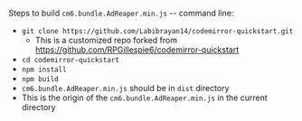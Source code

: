 Steps to build `cm6.bundle.AdReaper.min.js` -- command line:

- `git clone https://github.com/Labibrayan14/codemirror-quickstart.git`
    - This is a customized repo forked from <https://github.com/RPGillespie6/codemirror-quickstart>
- `cd codemirror-quickstart`
- `npm install`
- `npm build`
- `cm6.bundle.AdReaper.min.js` should be in `dist` directory
- This is the origin of the `cm6.bundle.AdReaper.min.js` in the current directory
